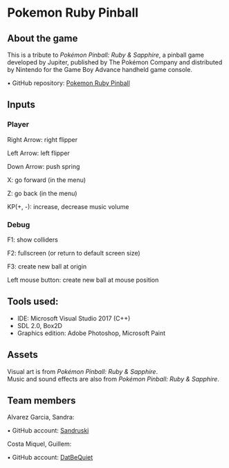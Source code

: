﻿# Pokemon Ruby Pinball

## About the game
This is a tribute to <i>Pokémon Pinball: Ruby & Sapphire</i>, a pinball game developed by Jupiter, published by The Pokémon Company and distributed by Nintendo for the Game Boy Advance handheld game console.<br>

•	GitHub repository: [Pokemon Ruby Pinball](https://github.com/Sandruski/Pokemon-Pinball-Ruby)

## Inputs

### Player

Right Arrow: right flipper

Left Arrow: left flipper

Down Arrow: push spring

X: go forward (in the menu)

Z: go back (in the menu)

KP(+, -): increase, decrease music volume

### Debug

F1: show colliders

F2: fullscreen (or return to default screen size)

F3: create new ball at origin

Left mouse button: create new ball at mouse position

## Tools used:

- IDE: Microsoft Visual Studio 2017 (C++)
- SDL 2.0, Box2D
- Graphics edition: Adobe Photoshop, Microsoft Paint

## Assets
Visual art is from <i>Pokémon Pinball: Ruby & Sapphire</i>.<br>
Music and sound effects are also from <i>Pokémon Pinball: Ruby & Sapphire</i>.

## Team members

Alvarez Garcia, Sandra:

•	GitHub account: [Sandruski](https://github.com/Sandruski)

Costa Miquel, Guillem:

•	GitHub account: [DatBeQuiet](https://github.com/DatBeQuiet)
